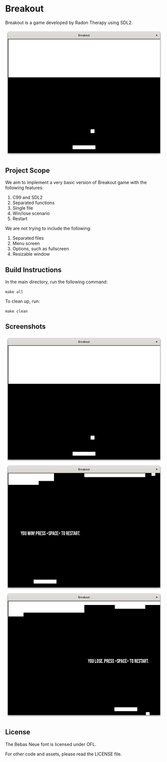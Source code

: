 # Breakout

Breakout is a game developed by Radon Therapy using SDL2.

![Start screen](assets/start.png)

## Project Scope

We aim to implement a very basic version of Breakout game with the following features:

1. C99 and SDL2
2. Separated functions
3. Single file
4. Win/lose scenario
5. Restart

We are not trying to include the following:

1. Separated files
2. Menu screen
3. Options, such as fullscreen
4. Resizable window

## Build Instructions

In the main directory, run the following command:

`make all`

To clean up, run:

`make clean`

## Screenshots

![Game start](assets/start.png)
![Win screen](assets/win.png)
![Lose screen](assets/lose.png)

## License

The Bebas Neue font is licensed under OFL.

For other code and assets, please read the LICENSE file.

